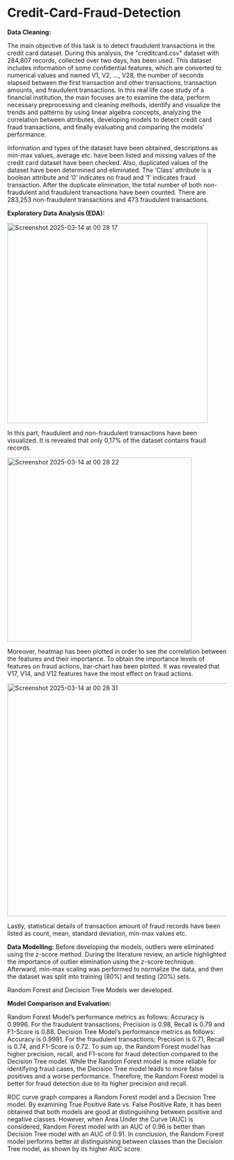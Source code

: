 # Credit-Card-Fraud-Detection

**Data Cleaning:**

The main objective of this task is to detect fraudulent transactions in the credit card dataset. During this analysis, the "creditcard.csv" dataset with 284,807 records, collected over two days, has been used. This dataset includes information of some confidential features, which are converted to numerical values and named V1, V2, ..., V28, the number of seconds elapsed between the first transaction and other transactions, transaction amounts, and fraudulent transactions.
In this real life case study of a financial institution, the main focuses are to examine the data, perform necessary preprocessing and cleaning methods, identify and visualize the trends and patterns by using linear algebra concepts, analyzing the correlation between attributes, developing models to detect credit card fraud transactions, and finally evaluating and comparing the models’ performance.

Information and types of the dataset have been obtained, descriptions as min-max values, average etc. have been listed and missing values of the credit card dataset have been checked. Also, duplicated values of the dataset have been determined and eliminated. The ‘Class’ attribute is a boolean attribute and ‘0’ indicates no fraud and ‘1’ indicates fraud transaction. After the duplicate elimination, the total number of both non-fraudulent and fraudulent transactions have been counted. There are 283,253 non-fraudulent transactions and 473 fraudulent transactions. 

**Exploratory Data Analysis (EDA):**

<img width="460" alt="Screenshot 2025-03-14 at 00 28 17" src="https://github.com/user-attachments/assets/79bb0ca4-e9cb-4828-b6a4-e20acd993b71" />

In this part, fraudulent and non-fraudulent transactions have been visualized. It is revealed that only 0,17% of the dataset contains fraud records. 

<img width="423" alt="Screenshot 2025-03-14 at 00 28 22" src="https://github.com/user-attachments/assets/3ce383df-bd30-4200-ae9d-4989d59536cc" />

Moreover, heatmap has been plotted in order to see the correlation between the features and their importance. To obtain the importance levels of features on fraud actions, bar-chart has been plotted. It was revealed that V17, V14, and V12 features have the most effect on fraud actions.

<img width="535" alt="Screenshot 2025-03-14 at 00 28 31" src="https://github.com/user-attachments/assets/e4a7f258-760e-4052-b9cf-106efceb7f9a" />

Lastly, statistical details of transaction amount of fraud records have been listed as count, mean, standard deviation, min-max values etc.

**Data Modelling:**
Before developing the models, outliers were eliminated using the z-score method. During the literature review, an article highlighted the importance of outlier elimination using the z-score technique.
Afterward, min-max scaling was performed to normalize the data, and then the dataset was split into training (80%) and testing (20%) sets.

Random Forest and Decision Tree Models wer developed.

**Model Comparison and Evaluation:**

Random Forest Model’s performance metrics as follows: Accuracy is 0.9996. For the fraudulent transactions; Precision is 0.98, Recall is 0.79 and F1-Score is 0.88.
Decision Tree Model’s performance metrics as follows: Accuracy is 0.9991. For the fraudulent transactions; Precision is 0.71, Recall is 0.74, and F1-Score is 0.72.
To sum up, the Random Forest model has higher precision, recall, and F1-score for fraud detection compared to the Decision Tree model. While the Random Forest model is more reliable for identifying fraud cases, the Decision Tree model leads to more false positives and a worse performance. Therefore, the Random Forest model is better for fraud detection due to its higher precision and recall.

ROC curve graph compares a Random Forest model and a Decision Tree model. By examining True Positive Rate vs. False Positive Rate, it has been obtained that both models are good at distinguishing between positive and negative classes. However, when Area Under the Curve (AUC) is considered, Random Forest model with an AUC of 0.96 is better than Decision Tree model with an AUC of 0.91.
In conclusion, the Random Forest model performs better at distinguishing between classes than the Decision Tree model, as shown by its higher AUC score.
